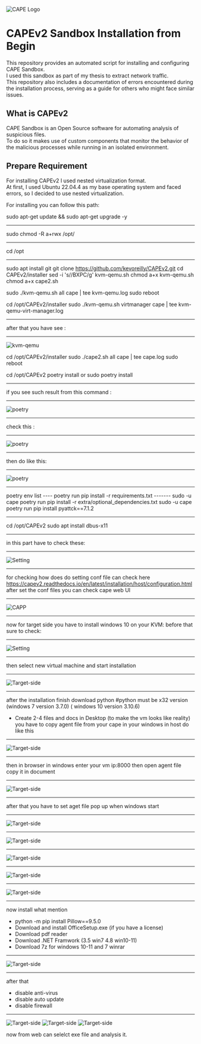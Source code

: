 ![CAPE Logo](https://raw.githubusercontent.com/ctxis/CAPE/master/docs/_static/cape-logo.png)

# CAPEv2 Sandbox Installation from Begin

This repository provides an automated script for installing and configuring CAPE Sandbox.  
I used this sandbox as part of my thesis to extract network traffic.  
This repository also includes a documentation of errors encountered during the installation process, serving as a guide for others who might face similar issues.

## What is CAPEv2

CAPE Sandbox is an Open Source software for automating analysis of suspicious files.  
To do so it makes use of custom components that monitor the behavior of the malicious processes while running in an isolated environment.

## Prepare Requirement

For installing CAPEv2 I used nested virtualization format.  
At first, I used Ubuntu 22.04.4 as my base operating system and faced errors, so I decided to use nested virtualization.

For installing you can follow this path:


sudo apt-get update && sudo apt-get upgrade -y

--------------
sudo chmod -R a+rwx /opt/

-----------
cd /opt

-------------
sudo apt install git
git clone https://github.com/kevoreilly/CAPEv2.git
cd CAPEv2/installer
sed -i 's/<WOOT>/BXPC/g' kvm-qemu.sh
chmod a+x kvm-qemu.sh
chmod a+x cape2.sh

sudo ./kvm-qemu.sh all cape | tee kvm-qemu.log
sudo reboot

cd /opt/CAPEv2/installer
sudo ./kvm-qemu.sh virtmanager cape | tee kvm-qemu-virt-manager.log

------------------------------------------------------------
after that you have see :

------------------------------
![kvm-qemu](./image/Capture.PNG)

cd /opt/CAPEv2/installer
sudo ./cape2.sh all cape | tee cape.log
sudo reboot

cd /opt/CAPEv2
poetry install or sudo poetry install

-------------------
if you see such result from this command :

---------------------
![poetry](./image/Capture5.PNG)

---------
check this :

----------
![poetry](./image/Capture6.PNG)

-------------
then do like this:

----------------------
![poetry](./image/Capture7.PNG)

---------------

poetry env list
---- poetry run pip install -r requirements.txt -------
sudo -u cape poetry run pip install -r extra/optional_dependencies.txt
sudo -u cape poetry run pip install pyattck==7.1.2

-----------------------------
cd /opt/CAPEv2
sudo apt install dbus-x11

------------------
in this part have to check these:

---------------------
![Setting](./image/Capture10.PNG)

---------------
for checking how does do setting conf file can check here https://capev2.readthedocs.io/en/latest/installation/host/configuration.html
after set the conf files you can check cape web UI

---------------------
![CAPP](./image/Capture4.PNG)

-------------------------
now for target side you have to install windows 10 on your KVM:
before that sure to check:

----------------------
![Setting](./image/Capture13.PNG)

----------------
then select new virtual machine and start installation 

------------------------
![Target-side](./image/Capture11.PNG)

----------------
after the installation finish 
download python #python must be x32 version (windows 7 version 3.7.0) ( windows 10 version 3.10.6)
- Create 2-4 files and docs in Desktop (to make the vm looks like reality)
you have to copy agent file from your cape in your windows in host do like this

-------------------------
![Target-side](./image/Capture15.PNG)

-----------------
then in browser in windows enter your vm ip:8000
then open agent file copy it in document

--------------
![Target-side](./image/Capture16.PNG)

---------------
after that you have to set aget file pop up when windows start

-------------------
![Target-side](./image/Capture21.PNG)

----------------
![Target-side](./image/Capture22.PNG)

-----------------
![Target-side](./image/Capture23.PNG)

---------------
![Target-side](./image/Capture25.PNG)

------------
![Target-side](./image/Capture26.PNG)

-----------------
now install what mention
- python -m pip install Pillow==9.5.0
- Download and install OfficeSetup.exe (if you have a license) 
- Download pdf reader
- Download .NET Framwork (3.5 win7 4.8 win10-11)
- Download 7z for windows 10-11 and 7 winrar

------------------
![Target-side](./image/Capture20.PNG)

----------------
after that 
- disable anti-virus
- disable auto update
- disable firewall

- -----------------
![Target-side](./image/Capture17.PNG)
![Target-side](./image/Capture18.PNG)
![Target-side](./image/Capture19.PNG)

now from web can selelct exe file and analysis it.
